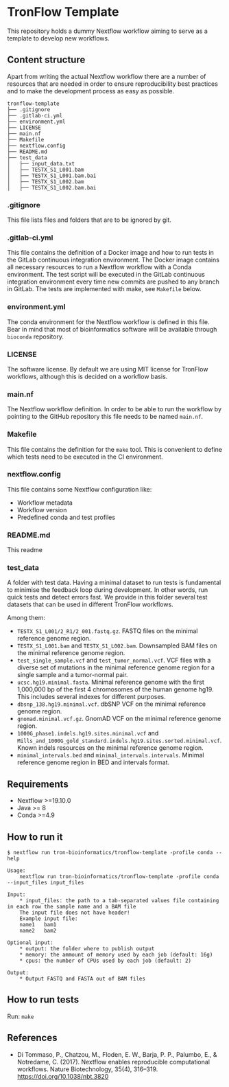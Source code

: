 # TronFlow Template

This repository holds a dummy Nextflow workflow aiming to serve as a template to develop new workflows.

## Content structure

Apart from writing the actual Nextflow workflow there are a number of resources that are needed in 
order to ensure reproducibility best practices and to make the development process as easy as possible.

```
tronflow-template
├── .gitignore
├── .gitlab-ci.yml
├── environment.yml
├── LICENSE
├── main.nf
├── Makefile
├── nextflow.config
├── README.md
├── test_data
│   ├── input_data.txt
│   ├── TESTX_S1_L001.bam
│   ├── TESTX_S1_L001.bam.bai
│   ├── TESTX_S1_L002.bam
│   ├── TESTX_S1_L002.bam.bai
```

### .gitignore

This file lists files and folders that are to be ignored by git.

### .gitlab-ci.yml

This file contains the definition of a Docker image and how to run tests in the GitLab continuous integration environment.
The Docker image contains all necessary resources to run a Nextflow workflow with a Conda environment.
The test script will be executed in the GitLab continuous integration environment every time new commits are pushed to any branch in GitLab.
The tests are implemented with make, see `Makefile` below.

### environment.yml

The conda environment for the Nextflow workflow is defined in this file. 
Bear in mind that most of bioinformatics software will be available through `bioconda` repository.

### LICENSE

The software license. By default we are using MIT license for TronFlow workflows, although this is decided on a workflow basis.

### main.nf

The Nextflow workflow definition. 
In order to be able to run the workflow by pointing to the GitHub repository this file needs to be named `main.nf`.

### Makefile

This file contains the definition for the `make` tool. This is convenient to define which tests need to be executed in the CI environment.

### nextflow.config

This file contains some Nextflow configuration like:
- Workflow metadata
- Workflow version
- Predefined conda and test profiles

### README.md

This readme

### test_data

A folder with test data. Having a minimal dataset to run tests is fundamental to minimise the feedback loop during development. 
In other words, run quick tests and detect errors fast. 
We provide in this folder several test datasets that can be used in different TronFlow workflows.

Among them:
- `TESTX_S1_L001/2_R1/2_001.fastq.gz`. FASTQ files on the minimal reference genome region.
- `TESTX_S1_L001.bam` and `TESTX_S1_L002.bam`. Downsampled BAM files on the minimal reference genome region.
- `test_single_sample.vcf` and `test_tumor_normal.vcf`. VCF files with a diverse set of mutations in the minimal reference genome region for a single sample and a tumor-normal pair.
- `ucsc.hg19.minimal.fasta`. Minimal reference genome with the first 1,000,000 bp of the first 4 chromosomes of the human genome hg19. This includes several indexes for different purposes.
- `dbsnp_138.hg19.minimal.vcf`. dbSNP VCF on the minimal reference genome region.
- `gnomad.minimal.vcf.gz`. GnomAD VCF on the minimal reference genome region.
- `1000G_phase1.indels.hg19.sites.minimal.vcf` and `Mills_and_1000G_gold_standard.indels.hg19.sites.sorted.minimal.vcf`. Known indels resources on the minimal reference genome region.
- `minimal_intervals.bed` and `minimal_intervals.intervals`. Minimal reference genome region in BED and intervals format.

## Requirements

- Nextflow >=19.10.0
- Java >= 8
- Conda >=4.9

## How to run it

```
$ nextflow run tron-bioinformatics/tronflow-template -profile conda --help

Usage:
    nextflow run tron-bioinformatics/tronflow-template -profile conda --input_files input_files

Input:
    * input_files: the path to a tab-separated values file containing in each row the sample name and a BAM file
    The input file does not have header!
    Example input file:
    name1	bam1
    name2	bam2

Optional input:
    * output: the folder where to publish output
    * memory: the ammount of memory used by each job (default: 16g)
    * cpus: the number of CPUs used by each job (default: 2)

Output:
    * Output FASTQ and FASTA out of BAM files
```

## How to run tests

Run:
`make`


## References

- Di Tommaso, P., Chatzou, M., Floden, E. W., Barja, P. P., Palumbo, E., & Notredame, C. (2017). Nextflow enables reproducible computational workflows. Nature Biotechnology, 35(4), 316–319. https://doi.org/10.1038/nbt.3820
